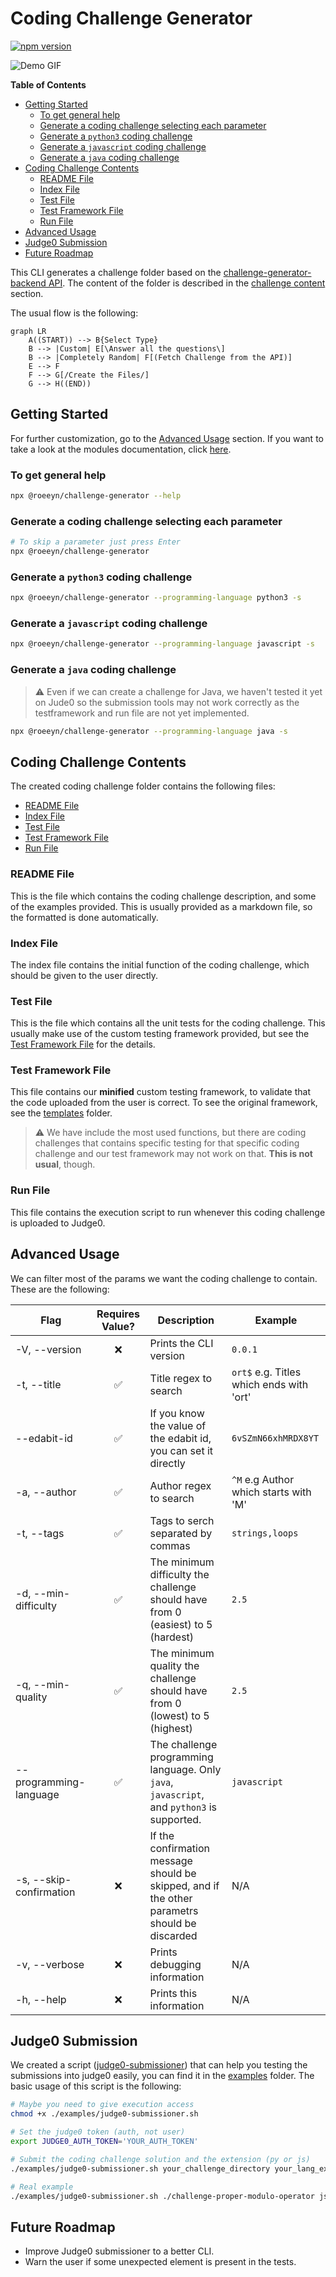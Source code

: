 # Coding Challenge Generator

[![npm version](https://badge.fury.io/js/@roeeyn%2Fchallenge-generator.svg?branch=master&kill_cache=1)](https://badge.fury.io/js/@roeeyn%2Fchallenge-generator?branch=master&kill_cache=1)

![Demo GIF](https://media.giphy.com/media/E6XxTAGmDYXgQK6Hph/giphy.gif)

<!-- START doctoc generated TOC please keep comment here to allow auto update -->
<!-- DON'T EDIT THIS SECTION, INSTEAD RE-RUN doctoc TO UPDATE -->
**Table of Contents**

- [Getting Started](#getting-started)
  - [To get general help](#to-get-general-help)
  - [Generate a coding challenge selecting each parameter](#generate-a-coding-challenge-selecting-each-parameter)
  - [Generate a `python3` coding challenge](#generate-a-python3-coding-challenge)
  - [Generate a `javascript` coding challenge](#generate-a-javascript-coding-challenge)
  - [Generate a `java` coding challenge](#generate-a-java-coding-challenge)
- [Coding Challenge Contents](#coding-challenge-contents)
  - [README File](#readme-file)
  - [Index File](#index-file)
  - [Test File](#test-file)
  - [Test Framework File](#test-framework-file)
  - [Run File](#run-file)
- [Advanced Usage](#advanced-usage)
- [Judge0 Submission](#judge0-submission)
- [Future Roadmap](#future-roadmap)

<!-- END doctoc generated TOC please keep comment here to allow auto update -->

This CLI generates a challenge folder based on the [challenge-generator-backend API](https://github.com/roeeyn/challenge-generator-backend). The content of the folder is described in the [challenge content](#challenge-contents) section.

The usual flow is the following:

```mermaid
graph LR
    A((START)) --> B{Select Type}
    B --> |Custom| E[\Answer all the questions\]
    B --> |Completely Random| F[(Fetch Challenge from the API)]
    E --> F
    F --> G[/Create the Files/]
    G --> H((END))
```

## Getting Started

For further customization, go to the [Advanced Usage](#advanced-usage) section.
If you want to take a look at the modules documentation, click [here](https://roeeyn.github.io/challenge-generator/).

### To get general help

```bash
npx @roeeyn/challenge-generator --help
```

### Generate a coding challenge selecting each parameter

```bash
# To skip a parameter just press Enter
npx @roeeyn/challenge-generator
```

### Generate a `python3` coding challenge

```bash
npx @roeeyn/challenge-generator --programming-language python3 -s
```

### Generate a `javascript` coding challenge

```bash
npx @roeeyn/challenge-generator --programming-language javascript -s
```

### Generate a `java` coding challenge

> :warning: Even if we can create a challenge for Java, we haven't tested it yet on Jude0 so the submission tools may not work correctly as the testframework and run file are not yet implemented.

```bash
npx @roeeyn/challenge-generator --programming-language java -s
```

## Coding Challenge Contents

The created coding challenge folder contains the following files:

- [README File](#readme-file)
- [Index File](#index-file)
- [Test File](#test-file)
- [Test Framework File](#test-framework-file)
- [Run File](#run-file)

### README File

This is the file which contains the coding challenge description, and some of the examples provided. This is usually provided as a markdown file, so the formatted is done automatically.

### Index File

The index file contains the initial function of the coding challenge, which should be given to the user directly.

### Test File

This is the file which contains all the unit tests for the coding challenge. This usually make use of the custom testing framework provided, but see the [Test Framework File](#test-framework-file) for the details.

### Test Framework File

This file contains our **minified** custom testing framework, to validate that the code uploaded from the user is correct. To see the original framework, see the [templates](src/templates/) folder.

> :warning: We have include the most used functions, but there are coding challenges that contains specific testing for that specific coding challenge and our test framework may not work on that. **This is not usual**, though.

### Run File

This file contains the execution script to run whenever this coding challenge is uploaded to Judge0.

## Advanced Usage

We can filter most of the params we want the coding challenge to contain. These are the following:

| Flag                    | Requires Value? | Description                                                                                   | Example                                  |
| ----------------------- | :-------------: | --------------------------------------------------------------------------------------------- | ---------------------------------------- |
| -V, --version           |       ❌        | Prints the CLI version                                                                        | `0.0.1`                                  |
| -t, --title             |       ✅        | Title regex to search                                                                         | `ort$` e.g. Titles which ends with 'ort' |
| --edabit-id             |       ✅        | If you know the value of the edabit id, you can set it directly                               | `6vSZmN66xhMRDX8YT`                      |
| -a, --author            |       ✅        | Author regex to search                                                                        | `^M` e.g Author which starts with 'M'    |
| -t, --tags              |       ✅        | Tags to serch separated by commas                                                             | `strings,loops`                          |
| -d, --min-difficulty    |       ✅        | The minimum difficulty the challenge should have from 0 (easiest) to 5 (hardest)              | `2.5`                                    |
| -q, --min-quality       |       ✅        | The minimum quality the challenge should have from 0 (lowest) to 5 (highest)                  | `2.5`                                    |
| --programming-language  |       ✅        | The challenge programming language. Only `java`, `javascript`, and `python3` is supported.    | `javascript`                             |
| -s, --skip-confirmation |       ❌        | If the confirmation message should be skipped, and if the other parametrs should be discarded | N/A                                      |
| -v, --verbose           |       ❌        | Prints debugging information                                                                  | N/A                                      |
| -h, --help              |       ❌        | Prints this information                                                                       | N/A                                      |

## Judge0 Submission

We created a script ([judge0-submissioner](examples/judge0-submissioner.sh)) that can help you testing the submissions into judge0 easily, you can find it in the [examples](examples/) folder. The basic usage of this script is the following:

```bash
# Maybe you need to give execution access
chmod +x ./examples/judge0-submissioner.sh

# Set the judge0 token (auth, not user)
export JUDGE0_AUTH_TOKEN='YOUR_AUTH_TOKEN'

# Submit the coding challenge solution and the extension (py or js)
./examples/judge0-submissioner.sh your_challenge_directory your_lang_extension

# Real example
./examples/judge0-submissioner.sh ./challenge-proper-modulo-operator js
```

## Future Roadmap

- Improve Judge0 submissioner to a better CLI.
- Warn the user if some unexpected element is present in the tests.
